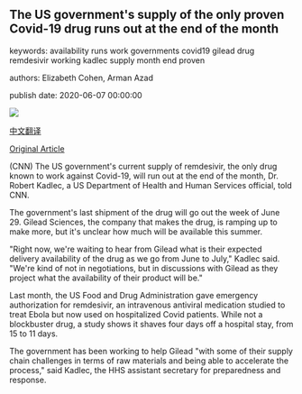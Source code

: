 ## The US government's supply of the only proven Covid-19 drug runs out at the end of the month

keywords: availability runs work governments covid19 gilead drug remdesivir working kadlec supply month end proven

authors: Elizabeth Cohen, Arman Azad

publish date: 2020-06-07 00:00:00

![](https://cdn.cnn.com/cnnnext/dam/assets/200506193857-remdesivir-super-tease.jpg)

[中文翻译](The%20US%20government%27s%20supply%20of%20the%20only%20proven%20Covid-19%20drug%20runs%20out%20at%20the%20end%20of%20the%20month_zh.md)

[Original Article](https://edition.cnn.com/2020/06/07/health/remdesivir-donation-runs-out-coronavirus/index.html)

(CNN) The US government's current supply of remdesivir, the only drug known to work against Covid-19, will run out at the end of the month, Dr. Robert Kadlec, a US Department of Health and Human Services official, told CNN.

The government's last shipment of the drug will go out the week of June 29. Gilead Sciences, the company that makes the drug, is ramping up to make more, but it's unclear how much will be available this summer.

"Right now, we're waiting to hear from Gilead what is their expected delivery availability of the drug as we go from June to July," Kadlec said. "We're kind of not in negotiations, but in discussions with Gilead as they project what the availability of their product will be."

Last month, the US Food and Drug Administration gave emergency authorization for remdesivir, an intravenous antiviral medication studied to treat Ebola but now used on hospitalized Covid patients. While not a blockbuster drug, a study shows it shaves four days off a hospital stay, from 15 to 11 days.

The government has been working to help Gilead "with some of their supply chain challenges in terms of raw materials and being able to accelerate the process," said Kadlec, the HHS assistant secretary for preparedness and response.